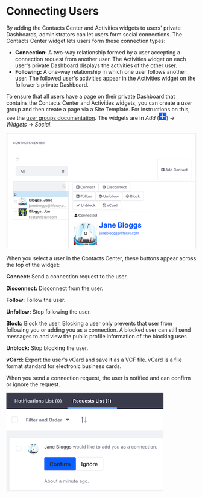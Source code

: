 # Connecting Users [](id=connecting-users)

By adding the Contacts Center and Activities widgets to users' private 
Dashboards, administrators can let users form social connections. The Contacts 
Center widget lets users form these connection types: 

-   **Connection:** A two-way relationship formed by a user accepting a 
    connection request from another user. The Activities widget on each user's 
    private Dashboard displays the activities of the other user. 
-   **Following:** A one-way relationship in which one user follows another 
    user. The followed user's activities appear in the Activities widget on the 
    follower's private Dashboard. 

To ensure that all users have a page on their private Dashboard that contains 
the Contacts Center and Activities widgets, you can create a user group and then
create a page via a Site Template. For instructions on this, see the 
[user groups documentation](/discover/portal/-/knowledge_base/7-1/user-groups).
The widgets are in *Add* (![Add](../../../images/icon-add.png)) &rarr; *Widgets*
&rarr; *Social*. 

![Figure 1: The Contacts Center widget lets users make connections.](../../../images/contacts-center.png)

When you select a user in the Contacts Center, these buttons appear across the 
top of the widget: 

**Connect:** Send a connection request to the user. 

**Disconnect:** Disconnect from the user.

**Follow:** Follow the user.

**Unfollow:** Stop following the user.

**Block:** Block the user. Blocking a user only prevents that user from 
following you or adding you as a connection. A blocked user can still send 
messages to and view the public profile information of the blocking user.

**Unblock:** Stop blocking the user.

**vCard:** Export the user's vCard and save it as a VCF file. vCard is a 
file format standard for electronic business cards. 

When you send a connection request, the user is notified and can confirm or
ignore the request. 

![Figure 2: Users get a notification that lets them respond to connection requests.](../../../images/connection-request.png)

